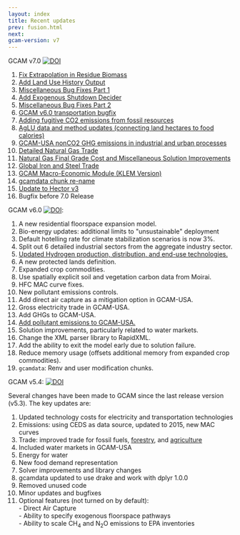 ```yaml
---
layout: index
title: Recent updates
prev: fusion.html
next: 
gcam-version: v7
---
```


GCAM v7.0 [![DOI](https://zenodo.org/badge/DOI/10.5281/zenodo.8010145.svg)](https://doi.org/10.5281/zenodo.8010145)
1. [Fix Extrapolation in Residue Biomass](cmp/366-Fix_Extrapolation_in_Residue_Biomass.pdf)
2. [Add Land Use History Output](cmp/365-Add_Land_Use_History_Output.pdf)
3. [Miscellaneous Bug Fixes Part 1](cmp/371-Miscellaneous_Bug_Fixes.pdf)
4. [Add Exogenous Shutdown Decider](cmp/373-Add_Exogenous_Shutdown_Decider.pdf)
5. [Miscellaneous Bug Fixes Part 2](cmp/375-Miscellaneous_Bugfixes.pdf)
6. [GCAM v6.0 transportation bugfix](cmp/367-GCAM_v6.0_transportation_bugfix.pdf)
7. [Adding fugitive CO2 emissions from fossil resources](cmp/368-Adding_fugitive_CO2_emissions.pdf)
8. [AgLU data and method updates (connecting land hectares to food calories)](cmp/360_AgLU_data_and_methods.pdf)
9. [GCAM-USA nonCO2 GHG emissions in industrial and urban processes](cmp/379-GCAM-USA_nonco2_industrial_urban_proc.pdf)
10. [Detailed Natural Gas Trade](cmp/350-Detailed_Natural_Trade.pdf)
11. [Natural Gas Final Grade Cost and Miscellaneous Solution Improvements](cmp/388-Natural_Gas_Final_Grade_Cost.pdf)
12. [Global Iron and Steel Trade](cmp/374-Global_Iron_and_Steel_Trade.pdf)
13. [GCAM Macro-Economic Module (KLEM Version)](cmp/332-GCAM_Macro_Economic_Module_KLEM.pdf)
14. [gcamdata chunk re-name](cmp/325-gcamdata_chunk_re-name.pdf)
15. [Update to Hector v3](cmp/384-Update_to_Hector_v3.pdf)
16. Bugfix before 7.0 Release

GCAM v6.0 [![DOI](https://zenodo.org/badge/DOI/10.5281/zenodo.6619287.svg)](https://doi.org/10.5281/zenodo.6619287):
1. A new residential floorspace expansion model.
2. Bio-energy updates: additional limits to "unsustainable" deployment
3. Default hotelling rate for climate stabilization scenarios is now 3%.
4. Split out 6 detailed industrial sectors from the aggregate industry sector.
5. [Updated Hydrogen production, distribution, and end-use technologies.](cmp/359-Hydrogen_and_transportation.pdf)
6. A new protected lands definition.
7. Expanded crop commodities.
8. Use spatially explicit soil and vegetation carbon data from Moirai.
9. HFC MAC curve fixes.
10. New pollutant emissions controls.
11. Add direct air capture as a mitigation option in GCAM-USA.
12. Gross electricity trade in GCAM-USA.
13. Add GHGs to GCAM-USA.
14. [Add pollutant emissions to GCAM-USA.](cmp/254-Add_Air_Pollutant_Emissions_to_GCAM-USA.pdf)
15. Solution improvements, particularly related to water markets.
16. Change the XML parser library to RapidXML.
17. Add the ability to exit the model early due to solution failure.
18. Reduce memory usage (offsets additional memory from expanded crop commodities).
19. `gcamdata`: Renv and user modification chunks.

GCAM v5.4: [![DOI](https://zenodo.org/badge/DOI/10.5281/zenodo.5093192.svg)](https://doi.org/10.5281/zenodo.5093192)

Several changes have been made to GCAM since the last release version (v5.3). The key updates are:
 1. Updated technology costs for electricity and transportation technologies
 2. Emissions: using CEDS as data source, updated to 2015, new MAC curves
 3. Trade: improved trade for fossil fuels, [forestry](cmp/338-Regional_Forest_Crop_Trade_Updates.pdf), and [agriculture](cmp/312-Livestock_Trade_with_Regional_Markets.pdf)
 4. Included water markets in GCAM-USA
 5. Energy for water
 6. New food demand representation
 7. Solver improvements and library changes
 8. gcamdata updated to use drake and work with dplyr 1.0.0
 9. Removed unused code
 10. Minor updates and bugfixes
 11. Optional features (not turned on by default):   
	- Direct Air Capture  
	- Ability to specify exogenous floorspace pathways  
	- Ability to scale CH<sub>4</sub> and N<sub>2</sub>O emissions to EPA inventories  

